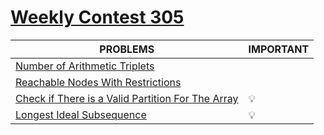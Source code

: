 # [Weekly Contest 305](https://leetcode.com/contest/weekly-contest-305/)
|PROBLEMS|IMPORTANT|
|--------|---------|
|[Number of Arithmetic Triplets](https://leetcode.com/contest/weekly-contest-305/problems/number-of-arithmetic-triplets)||
|[Reachable Nodes With Restrictions](https://leetcode.com/contest/weekly-contest-305/problems/reachable-nodes-with-restrictions)||
|[Check if There is a Valid Partition For The Array](https://leetcode.com/contest/weekly-contest-305/problems/check-if-there-is-a-valid-partition-for-the-array)|💡|
|[Longest Ideal Subsequence](https://leetcode.com/contest/weekly-contest-305/problems/longest-ideal-subsequence)|💡|